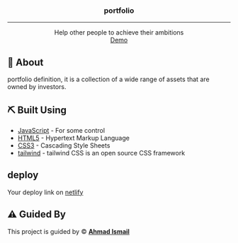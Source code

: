 <p align="center">

</p>

<h3 align="center">portfolio
</h3>

------

<p align="center"> Help other people to  achieve their ambitions
    <br> 
<a href='https://dapper-custard-e8ce40.netlify.app/'>Demo</a>
    <br> 
</p>


## 🧐 About <a name = "about"></a>

portfolio definition, it is a collection of a wide range of assets that are owned by investors.

## ⛏️ Built Using <a name = "built_using"></a>

- [JavaScript](https://en.wikipedia.org/wiki/JavaScript) - For some control
- [HTML5](https://en.wikipedia.org/wiki/HTML5) - Hypertext Markup Language
- [CSS3](https://en.wikipedia.org/wiki/CSS) - Cascading Style Sheets 
- [tailwind](https://nodejs.org/en/) - tailwind CSS is an open source CSS framework

## deploy <a name = "#deploy"></a>

Your deploy link on
<a href='https://dapper-custard-e8ce40.netlify.app/'>netlify</a>


## ⚠️ Guided By <a name = "guided_by"></a>

This project is guided by ©️ **[Ahmad Ismail](ahmad.thaer.ismail@gmail.com)**